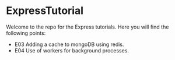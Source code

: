 # ExpressTutorial
Welcome to the repo for the Express tutorials. Here you will find the following points:

 - E03 Adding a cache to mongoDB using redis.
 - E04 Use of workers for background processes.
 
